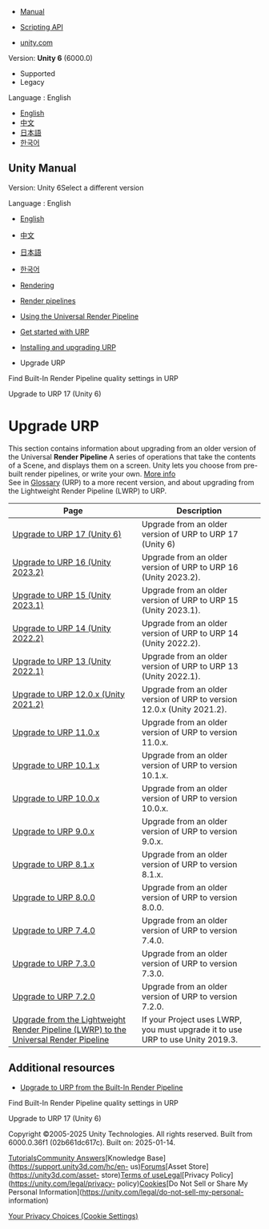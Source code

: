 [](https://docs.unity3d.com)

  * [Manual](../Manual/index.html)
  * [Scripting API](../ScriptReference/index.html)

  * [unity.com](https://unity.com/)

Version: **Unity 6** (6000.0)

  * Supported
  * Legacy

Language : English

  * [English](/Manual/urp/upgrade-guides.html)
  * [中文](/cn/current/Manual/urp/upgrade-guides.html)
  * [日本語](/ja/current/Manual/urp/upgrade-guides.html)
  * [한국어](/kr/current/Manual/urp/upgrade-guides.html)

[](https://docs.unity3d.com)

## Unity Manual

Version: Unity 6Select a different version

Language : English

  * [English](/Manual/urp/upgrade-guides.html)
  * [中文](/cn/current/Manual/urp/upgrade-guides.html)
  * [日本語](/ja/current/Manual/urp/upgrade-guides.html)
  * [한국어](/kr/current/Manual/urp/upgrade-guides.html)

  * [Rendering](../rendering-and-post-processing.html)
  * [Render pipelines](../render-pipelines.html)
  * [Using the Universal Render Pipeline](../universal-render-pipeline.html)
  * [Get started with URP](../urp/introduction-landing.html)
  * [Installing and upgrading URP](../urp/InstallingAndConfiguringURP.html)
  * Upgrade URP

[](../urp/birp-onboarding/quality-settings-location.html)

Find Built-In Render Pipeline quality settings in URP

[](../urp/upgrade-guide-unity-6.html)

Upgrade to URP 17 (Unity 6)

# Upgrade URP

This section contains information about upgrading from an older version of the
Universal **Render Pipeline** A series of operations that take the contents of
a Scene, and displays them on a screen. Unity lets you choose from pre-built
render pipelines, or write your own. [More info](../render-pipelines.html)  
See in [Glossary](../Glossary.html#Renderpipeline) (URP) to a more recent
version, and about upgrading from the Lightweight Render Pipeline (LWRP) to
URP.

**Page** | **Description**  
---|---  
[Upgrade to URP 17 (Unity 6)](upgrade-guide-unity-6.html) | Upgrade from an older version of URP to URP 17 (Unity 6)  
[Upgrade to URP 16 (Unity 2023.2)](upgrade-guide-2023-2.html) | Upgrade from an older version of URP to URP 16 (Unity 2023.2).  
[Upgrade to URP 15 (Unity 2023.1)](upgrade-guide-2023-1.html) | Upgrade from an older version of URP to URP 15 (Unity 2023.1).  
[Upgrade to URP 14 (Unity 2022.2)](upgrade-guide-2022-2.html) | Upgrade from an older version of URP to URP 14 (Unity 2022.2).  
[Upgrade to URP 13 (Unity 2022.1)](upgrade-guide-2022-1.html) | Upgrade from an older version of URP to URP 13 (Unity 2022.1).  
[Upgrade to URP 12.0.x (Unity 2021.2)](upgrade-guide-2021-2.html) | Upgrade from an older version of URP to version 12.0.x (Unity 2021.2).  
[Upgrade to URP 11.0.x](upgrade-guide-11-0-x.html) | Upgrade from an older version of URP to version 11.0.x.  
[Upgrade to URP 10.1.x](upgrade-guide-10-1-x.html) | Upgrade from an older version of URP to version 10.1.x.  
[Upgrade to URP 10.0.x](upgrade-guide-10-0-x.html) | Upgrade from an older version of URP to version 10.0.x.  
[Upgrade to URP 9.0.x](upgrade-guide-9-0-x.html) | Upgrade from an older version of URP to version 9.0.x.  
[Upgrade to URP 8.1.x](upgrade-guide-8-1-0.html) | Upgrade from an older version of URP to version 8.1.x.  
[Upgrade to URP 8.0.0](upgrade-guide-8-0-0.html) | Upgrade from an older version of URP to version 8.0.0.  
[Upgrade to URP 7.4.0](upgrade-guide-7-4-0.html) | Upgrade from an older version of URP to version 7.4.0.  
[Upgrade to URP 7.3.0](upgrade-guide-7-3-0.html) | Upgrade from an older version of URP to version 7.3.0.  
[Upgrade to URP 7.2.0](upgrade-guide-7-2-0.html) | Upgrade from an older version of URP to version 7.2.0.  
[Upgrade from the Lightweight Render Pipeline (LWRP) to the Universal Render Pipeline](upgrade-lwrp-to-urp.html) | If your Project uses LWRP, you must upgrade it to use URP to use Unity 2019.3.  
  
## Additional resources

  * [Upgrade to URP from the Built-In Render Pipeline](upgrading-from-birp.html)

[](../urp/birp-onboarding/quality-settings-location.html)

Find Built-In Render Pipeline quality settings in URP

[](../urp/upgrade-guide-unity-6.html)

Upgrade to URP 17 (Unity 6)

Copyright ©2005-2025 Unity Technologies. All rights reserved. Built from
6000.0.36f1 (02b661dc617c). Built on: 2025-01-14.

[Tutorials](https://learn.unity.com/)[Community
Answers](https://answers.unity3d.com)[Knowledge
Base](https://support.unity3d.com/hc/en-
us)[Forums](https://forum.unity3d.com)[Asset Store](https://unity3d.com/asset-
store)[Terms of
use](https://docs.unity3d.com/Manual/TermsOfUse.html)[Legal](https://unity.com/legal)[Privacy
Policy](https://unity.com/legal/privacy-
policy)[Cookies](https://unity.com/legal/cookie-policy)[Do Not Sell or Share
My Personal Information](https://unity.com/legal/do-not-sell-my-personal-
information)

[Your Privacy Choices (Cookie Settings)](javascript:void\(0\);)

